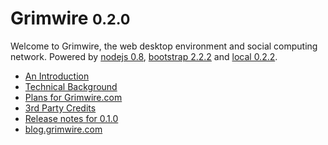 <h1>Grimwire <small>0.2.0</small></h1>
Welcome to Grimwire, the web desktop environment and social computing network.
Powered by <a target="_top" href="http://nodejs.org">nodejs 0.8</a>,
<a target="_top" href="http://twitter.github.com/bootstrap">bootstrap&nbsp;2.2.2</a>
and <a target="_top" href="/local/">local&nbsp;0.2.2</a>.

 - <a href="httpl://v1.pfraze.markdown.convert.app/?url=/doc/intro.md" target="-below">An Introduction</a>
 - <a href="httpl://v1.pfraze.markdown.convert.app/?url=/doc/background.md" target="-below">Technical Background</a>
 - <a href="httpl://v1.pfraze.markdown.convert.app/?url=/doc/plans.md" target="-below">Plans for Grimwire.com</a>
 - <a href="httpl://v1.pfraze.markdown.convert.app/?url=/doc/credits.md" target="-below">3rd Party Credits</a>
 - <a href="httpl://v1.pfraze.markdown.convert.app/?url=httpl%3A%2F%2Fv1.pfraze.keyp.util.app%3Furl%3Dhttps%3A%2F%2Fapi.github.com%2Fgists%2F5024177%26path%3Dfiles-gistfile1.md-content%26separator%3D-" target="-below">Release notes for 0.1.0</a>
 - <a href="http://blog.grimwire.com" target="_top">blog.grimwire.com</a>